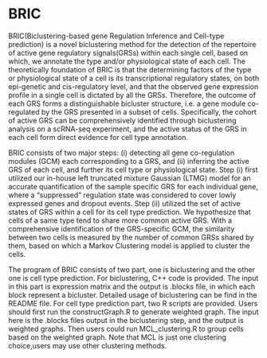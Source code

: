 # BRIC

BRIC(Biclustering-based gene Regulation Inference and Cell-type prediction) is a novel biclustering method for the detection of the repertoire of active gene regulatory signals(GRSs) within each single cell, based on which, we annotate the type and/or physiological state of each cell. The theoretically foundation of BRIC is that the determining factors of the type or physiological state of a cell is its transcriptional regulatory states, on both epi-genetic and cis-regulatory level, and that the observed gene expression profile in a single cell is dictated by all the GRSs. Therefore, the outcome of each GRS forms a distinguishable bicluster structure, i.e. a gene module co-regulated by the GRS presented in a subset of cells. Specifically, the cohort of active GRS can be comprehensively identified through biclustering analysis on a scRNA-seq experiment, and the active status of the GRS in each cell form direct evidence for cell type annotation.

BRIC consists of two major steps: (i) detecting all gene co-regulation modules (GCM) each corresponding to a GRS, and (ii) inferring the active GRS of each cell, and further its cell type or physiological state. Step (i) first utilized our in-house left truncated mixture Gaussian (LTMG) model for an accurate quantification of the sample specific GRS for each individual gene, where a “suppressed” regulation state was considered to cover lowly expressed genes and dropout events. Step (ii) utilized the set of active states of GRS within a cell for its cell type prediction. We hypothesize that cells of a same type tend to share more common active GRS. With a comprehensive identification of the GRS-specific GCM, the similarity between two cells is measured by the number of common GRSs shared by them, based on which a Markov Clustering model is applied to cluster the cells.

The program of BRIC consists of two part, one is biclustering and the other one is cell type prediction. For biclustering, C++ code is provided. The input in this part is expression matrix and the output is .blocks file, in which each block represent a bicluster. Detailed usage of biclustering can be find in the README file. For cell type prediction part, two R scripts are provided. Users should first run the constructGraph.R to generate weighted graph. The input here is the .blocks files output in the biclustering step, and the output is weighted graphs. Then users could run MCL_clustering.R to group cells based on the weighted graph. Note that MCL is just one clustering choice,users may use other clustering methods.
